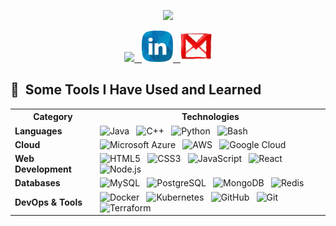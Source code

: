 <p align="center">
  <img src="https://capsule-render.vercel.app/api?type=waving&color=gradient&height=100&section=header&text=Hey%20Everyone!&animation=fadeIn&fontSize=90" />
</p>

<p align="center">
<a href="https://www.instagram.com/aditya_bhanwadiya/">
  <img height="50" src="https://user-images.githubusercontent.com/46517096/166974368-9798f39f-1f46-499c-b14e-81f0a3f83a06.png"/>&nbsp;&nbsp;
</a>
<a href="https://www.linkedin.com/in/aditya-bhanwadiya/">
  <img height="50" src="274785_hr_recruitment_social network_linkedin_icon.png"/>&nbsp;&nbsp;
</a>

<a href="mailto:bhanwadiya.aditya@gmail.com">
  <img height="50" src="56275_email_gmail_mail_icon.png"/>
</a>
          
          
<h2> 🚀 &nbsp;Some Tools I Have Used and Learned</h2>

<table>
  <tr>
    <th>Category</th>
    <th>Technologies</th>
  </tr>
  
  <tr>
    <td><strong>Languages</strong></td>
    <td>
      <img src="https://cdn.jsdelivr.net/gh/devicons/devicon@latest/icons/java/java-original-wordmark.svg" alt="Java" width="45" height="45" />&nbsp;&nbsp;
      <img src="https://cdn.jsdelivr.net/gh/devicons/devicon@latest/icons/cplusplus/cplusplus-original.svg" alt="C++" width="45" height="45"/>&nbsp;&nbsp;
      <img src="https://cdn.jsdelivr.net/gh/devicons/devicon@latest/icons/python/python-original-wordmark.svg" alt="Python" width="45" height="45"/>&nbsp;&nbsp;
      <img src="https://cdn.jsdelivr.net/gh/devicons/devicon/icons/bash/bash-original.svg" alt="Bash" width="45" height="45"/>&nbsp;&nbsp;
    </td>
  </tr>
  
  <tr>
    <td><strong>Cloud</strong></td>
    <td>
      <img src="https://cdn.jsdelivr.net/gh/devicons/devicon@latest/icons/azure/azure-original.svg" alt="Microsoft Azure" width="45" height="45" />&nbsp;&nbsp;
      <img src="https://cdn.jsdelivr.net/gh/devicons/devicon@latest/icons/amazonwebservices/amazonwebservices-plain-wordmark.svg" alt="AWS" width="45" height="45"/>&nbsp;&nbsp;
      <img src="https://cdn.jsdelivr.net/gh/devicons/devicon@latest/icons/googlecloud/googlecloud-original.svg" alt="Google Cloud" width="45" height="45"/>&nbsp;&nbsp;
    </td>
  </tr>

  <tr>
    <td><strong>Web Development</strong></td>
    <td>
      <img src="https://cdn.jsdelivr.net/gh/devicons/devicon@latest/icons/html5/html5-original.svg" alt="HTML5" width="45" height="45"/>&nbsp;&nbsp;
      <img src="https://cdn.jsdelivr.net/gh/devicons/devicon@latest/icons/css3/css3-original.svg" alt="CSS3" width="45" height="45"/>&nbsp;&nbsp;
      <img src="https://cdn.jsdelivr.net/gh/devicons/devicon@latest/icons/javascript/javascript-original.svg" alt="JavaScript" width="45" height="45"/>&nbsp;&nbsp;
      <img src="https://cdn.jsdelivr.net/gh/devicons/devicon@latest/icons/react/react-original.svg" alt="React" width="45" height="45"/>&nbsp;&nbsp;
      <img src="https://cdn.jsdelivr.net/gh/devicons/devicon@latest/icons/nodejs/nodejs-original.svg" alt="Node.js" width="45" height="45"/>&nbsp;&nbsp;
    </td>
  </tr>

  <tr>
    <td><strong>Databases</strong></td>
    <td>
      <img src="https://cdn.jsdelivr.net/gh/devicons/devicon@latest/icons/mysql/mysql-original-wordmark.svg" alt="MySQL" width="45" height="45"/>&nbsp;&nbsp;
      <img src="https://cdn.jsdelivr.net/gh/devicons/devicon@latest/icons/postgresql/postgresql-original-wordmark.svg" alt="PostgreSQL" width="45" height="45"/>&nbsp;&nbsp;
      <img src="https://cdn.jsdelivr.net/gh/devicons/devicon@latest/icons/mongodb/mongodb-original-wordmark.svg" alt="MongoDB" width="45" height="45"/>&nbsp;&nbsp;
      <img src="https://cdn.jsdelivr.net/gh/devicons/devicon@latest/icons/redis/redis-original-wordmark.svg" alt="Redis" width="45" height="45"/>&nbsp;&nbsp;
    </td>
  </tr>

  <tr>
    <td><strong>DevOps & Tools</strong></td>
    <td>
      <img src="https://cdn.jsdelivr.net/gh/devicons/devicon@latest/icons/docker/docker-original-wordmark.svg" alt="Docker" width="45" height="45"/>&nbsp;&nbsp;
      <img src="https://cdn.jsdelivr.net/gh/devicons/devicon@latest/icons/kubernetes/kubernetes-plain-wordmark.svg" alt="Kubernetes" width="45" height="45"/>&nbsp;&nbsp;
      <img src="https://cdn.jsdelivr.net/gh/devicons/devicon@latest/icons/github/github-original-wordmark.svg" alt="GitHub" width="45" height="45"/>&nbsp;&nbsp;
      <img src="https://cdn.jsdelivr.net/gh/devicons/devicon@latest/icons/git/git-plain-wordmark.svg" alt="Git" width="45" height="45"/>&nbsp;&nbsp;
      <img src="https://cdn.jsdelivr.net/gh/devicons/devicon@latest/icons/terraform/terraform-original-wordmark.svg" alt="Terraform" width="45" height="45"/>&nbsp;&nbsp;
    </td>
  </tr>

</table>


          
          
</p>
